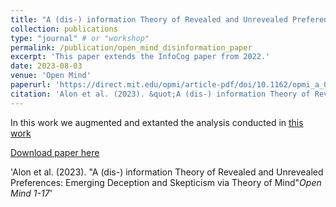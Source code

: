 ```yaml
---
title: "A (dis-) information Theory of Revealed and Unrevealed Preferences: Emerging Deception and Skepticism via Theory of Mind"
collection: publications
type: "journal" # or "workshop"
permalink: /publication/open_mind_disinformation_paper
excerpt: 'This paper extends the InfoCog paper from 2022.'
date: 2023-08-03
venue: 'Open Mind'
paperurl: 'https://direct.mit.edu/opmi/article-pdf/doi/10.1162/opmi_a_00097/2152813/opmi_a_00097.pdf'
citation: 'Alon et al. (2023). &quot;A (dis-) information Theory of Revealed and Unrevealed Preferences: Emerging Deception and Skepticism via Theory of Mind &quot; <i>Open Mind 1-17</i>'
---
```

In this work we augmented and extanted the analysis conducted in [this work](/publication/disinformation_neurips_2022) 

[Download paper here]('https://direct.mit.edu/opmi/article-pdf/doi/10.1162/opmi_a_00097/2152813/opmi_a_00097.pdf')

'Alon et al. (2023). "A (dis-) information Theory of Revealed and Unrevealed Preferences: Emerging Deception and Skepticism via Theory of Mind"<i>Open Mind 1-17</i>'